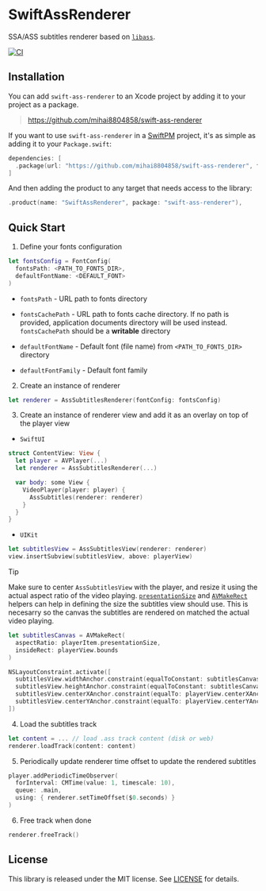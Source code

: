 
# SwiftAssRenderer

SSA/ASS subtitles renderer based on [`libass`](https://github.com/libass/libass).

[![CI](https://github.com/mihai8804858/swift-ass-renderer/actions/workflows/ci.yml/badge.svg)](https://github.com/mihai8804858/swift-ass-renderer/actions/workflows/ci.yml)


## Installation

You can add `swift-ass-renderer` to an Xcode project by adding it to your project as a package.

> https://github.com/mihai8804858/swift-ass-renderer

If you want to use `swift-ass-renderer` in a [SwiftPM](https://swift.org/package-manager/) project, it's as
simple as adding it to your `Package.swift`:

``` swift
dependencies: [
  .package(url: "https://github.com/mihai8804858/swift-ass-renderer", from: "1.0.0")
]
```

And then adding the product to any target that needs access to the library:

```swift
.product(name: "SwiftAssRenderer", package: "swift-ass-renderer"),
```

## Quick Start

1. Define your fonts configuration

```swift
let fontsConfig = FontConfig(
  fontsPath: <PATH_TO_FONTS_DIR>, 
  defaultFontName: <DEFAULT_FONT>
)
```

* `fontsPath` - URL path to fonts directory

* `fontsCachePath` - URL path to fonts cache directory. If no path is provided, application documents directory will be used instead. `fontsCachePath` should be a **writable** directory

* `defaultFontName` - Default font (file name) from `<PATH_TO_FONTS_DIR>` directory

* `defaultFontFamily` - Default font family

2. Create an instance of renderer

```swift
let renderer = AssSubtitlesRenderer(fontConfig: fontsConfig)
```

3. Create an instance of renderer view and add it as an overlay on top of the player view

* `SwiftUI`
```swift
struct ContentView: View {
  let player = AVPlayer(...)
  let renderer = AssSubtitlesRenderer(...)

  var body: some View {
    VideoPlayer(player: player) {
      AssSubtitles(renderer: renderer)
    }
  }
}
```
* `UIKit`

```swift
let subtitlesView = AssSubtitlesView(renderer: renderer)
view.insertSubview(subtitlesView, above: playerView)
```
> [!TIP]
> Make sure to center `AssSubtitlesView` with the player, and resize it using the actual aspect ratio of the video playing.
> [`presentationSize`](https://developer.apple.com/documentation/avfoundation/avplayeritem/1388962-presentationsize) and [`AVMakeRect`](https://developer.apple.com/documentation/avfoundation/1390116-avmakerect) helpers can help in defining the size the subtitles view should use. This is necesarry so the canvas the subtitles are rendered on matched the actual video playing.

```swift
let subtitlesCanvas = AVMakeRect(
  aspectRatio: playerItem.presentationSize,
  insideRect: playerView.bounds
)

NSLayoutConstraint.activate([
  subtitlesView.widthAnchor.constraint(equalToConstant: subtitlesCanvas.width),
  subtitlesView.heightAnchor.constraint(equalToConstant: subtitlesCanvas.height),
  subtitlesView.centerXAnchor.constraint(equalTo: playerView.centerXAnchor),
  subtitlesView.centerYAnchor.constraint(equalTo: playerView.centerYAnchor)
])
```

4. Load the subtitles track

```swift
let content = ... // load .ass track content (disk or web)
renderer.loadTrack(content: content)
```

5. Periodically update renderer time offset to update the rendered subtitles

```swift
player.addPeriodicTimeObserver(
  forInterval: CMTime(value: 1, timescale: 10),
  queue: .main,
  using: { renderer.setTimeOffset($0.seconds) }
)
```

6. Free track when done

```swift
renderer.freeTrack()
```

## License

This library is released under the MIT license. See [LICENSE](LICENSE) for details.

